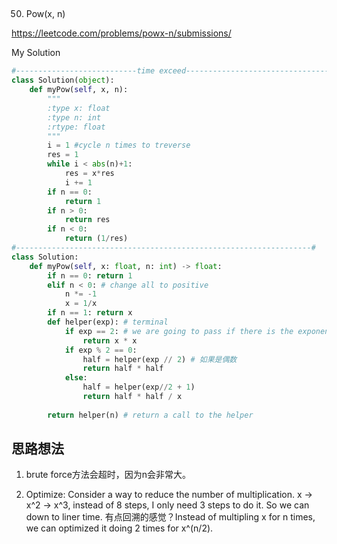 ## 
50. Pow(x, n)

https://leetcode.com/problems/powx-n/submissions/

My Solution

```python
#---------------------------time exceed----------------------------------#
class Solution(object):
    def myPow(self, x, n):
        """
        :type x: float
        :type n: int
        :rtype: float
        """
        i = 1 #cycle n times to treverse 
        res = 1
        while i < abs(n)+1:
            res = x*res
            i += 1
        if n == 0:
            return 1
        if n > 0:
            return res
        if n < 0:
            return (1/res)
#------------------------------------------------------------------#
class Solution:
    def myPow(self, x: float, n: int) -> float:
        if n == 0: return 1
        elif n < 0: # change all to positive
            n *= -1
            x = 1/x 
        if n == 1: return x
        def helper(exp): # terminal
            if exp == 2: # we are going to pass if there is the exponent, and it's our terminal condition
                return x * x
            if exp % 2 == 0:
                half = helper(exp // 2) # 如果是偶数
                return half * half 
            else:
                half = helper(exp//2 + 1)
                return half * half / x
        
        return helper(n) # return a call to the helper
```

## 思路想法
1. brute force方法会超时，因为n会非常大。

2. Optimize: Consider a way to reduce the number of multiplication. x -> x^2 -> x^3, instead of 8 steps, I only need 3 steps to do it. So we can down to liner time.
有点回溯的感觉？Instead of multipling x for n times, we can optimized it doing 2 times for x^(n/2).
